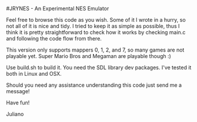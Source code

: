 #JRYNES - An Experimental NES Emulator

Feel free to browse this code as you wish. Some of it I wrote in a hurry, so not all
of it is nice and tidy. I tried to keep it as simple as possible, thus I think
it is pretty straightforward to check how it works by checking main.c and following
the code flow from there.

This version only supports mappers 0, 1, 2, and 7, so many games are not playable yet.
Super Mario Bros and Megaman are playable though :)

Use build.sh to build it. You need the SDL library dev packages. I've tested it both 
in Linux and OSX.

Should you need any assistance understanding this code just send me a message!

Have fun!

Juliano

